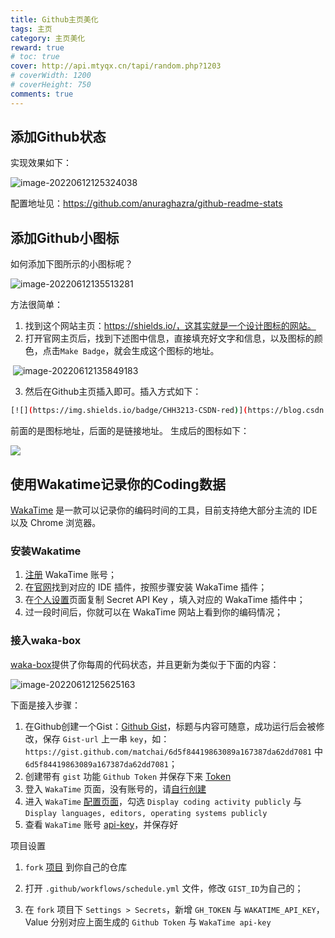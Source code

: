 ```yaml
---
title: Github主页美化
tags: 主页
category: 主页美化
reward: true
# toc: true
cover: http://api.mtyqx.cn/tapi/random.php?1203
# coverWidth: 1200
# coverHeight: 750
comments: true
---
```


## 添加Github状态

实现效果如下：

![image-20220612125324038](https://s2.loli.net/2022/06/12/dyDPRcEV9HLa318.png)





配置地址见：https://github.com/anuraghazra/github-readme-stats



## 添加Github小图标

如何添加下图所示的小图标呢？

![image-20220612135513281](https://s2.loli.net/2022/06/12/SmVoYOB9xyNC6LW.png)





方法很简单：

1. 找到这个网站主页：https://shields.io/，这其实就是一个设计图标的网站。
2. 打开官网主页后，找到下述图中信息，直接填充好文字和信息，以及图标的颜色，点击`Make Badge`，就会生成这个图标的地址。

​	![image-20220612135849183](https://s2.loli.net/2022/06/12/uNKfQRyhGJsjXen.png)

3. 然后在Github主页插入即可。插入方式如下：

```bash
[![](https://img.shields.io/badge/CHH3213-CSDN-red)](https://blog.csdn.net/weixin_42301220?spm=1010.2135.3001.5343)
```

前面的是图标地址，后面的是链接地址。	生成后的图标如下：

[![](https://img.shields.io/badge/CHH3213-CSDN-red)](https://blog.csdn.net/weixin_42301220?spm=1010.2135.3001.5343)






## 使用Wakatime记录你的Coding数据



[WakaTime](https://wakatime.com/) 是一款可以记录你的编码时间的工具，目前支持绝大部分主流的 IDE 以及 Chrome 浏览器。



### 安装Wakatime

1. [注册](https://wakatime.com/signup) WakaTime 账号；
2. 在[官网](https://wakatime.com/plugins)找到对应的 IDE 插件，按照步骤安装 WakaTime 插件；
3. 在[个人设置](https://wakatime.com/settings/account)页面复制 Secret API Key ，填入对应的 WakaTime 插件中；
4. 过一段时间后，你就可以在 WakaTime 网站上看到你的编码情况；



### 接入waka-box

[waka-box](https://github.com/matchai/waka-box)提供了你每周的代码状态，并且更新为类似于下面的内容：



![image-20220612125625163](https://s2.loli.net/2022/06/12/B7QEtZ4UCOJuoh2.png)

下面是接入步骤：

1. 在Github创建一个Gist：[Github Gist](https://gist.github.com/)，标题与内容可随意，成功运行后会被修改，保存 `Gist-url` 上一串 `key`，如：`https://gist.github.com/matchai/6d5f84419863089a167387da62dd7081` 中 `6d5f84419863089a167387da62dd7081`；
2. 创建带有 `gist` 功能 `Github Token` 并保存下来 [Token](https://github.com/settings/tokens/new)
3. 登入 `WakaTime` 页面，没有账号的，请[自行创建](https://wakatime.com/signup)
4. 进入 `WakaTime` [配置页面](https://wakatime.com/settings/profile)，勾选 `Display coding activity publicly` 与 `Display languages, editors, operating systems publicly`
5. 查看 `WakaTime` 账号 [api-key](https://wakatime.com/settings/api-key)，并保存好

项目设置

1. `fork` [项目](https://github.com/matchai/waka-box) 到你自己的仓库

2. 打开 `.github/workflows/schedule.yml` 文件，修改 `GIST_ID`为自己的；

3. 在 `fork` 项目下 `Settings > Secrets`，新增 `GH_TOKEN` 与 `WAKATIME_API_KEY`，Value 分别对应上面生成的 `Github Token` 与 `WakaTime api-key`

   
